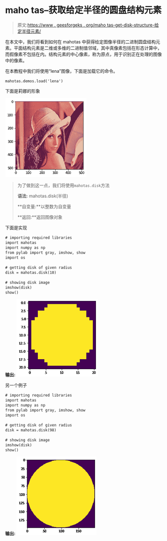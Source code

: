 # maho tas–获取给定半径的圆盘结构元素

> 原文:[https://www . geesforgeks . org/maho tas-get-disk-structure-给定半径元素/](https://www.geeksforgeeks.org/mahotas-getting-disk-structuring-element-of-given-radius/)

在本文中，我们将看到如何在 mahotas 中获得给定图像半径的二进制圆盘结构元素。平面结构元素是二维或多维的二进制值邻域，其中真像素包括在形态计算中，而假像素不包括在内。结构元素的中心像素，称为原点，用于识别正在处理的图像中的像素。

在本教程中我们将使用“lena”图像，下面是加载它的命令。

```
mahotas.demos.load('lena')
```

下面是莉娜的形象

![](img/c6cf4d1584ad896c98148d7fd44b7f25.png)

> 为了做到这一点，我们将使用`mahotas.disk`方法
> 
> **语法:** mahotas.disk(半径)
> 
> **自变量:**以整数为自变量
> 
> **返回:**返回图像对象

下面是实现

```
# importing required libraries
import mahotas
import numpy as np
from pylab import gray, imshow, show
import os

# getting disk of given radius
disk = mahotas.disk(10)

# showing disk image
imshow(disk)
show()
```

**输出:**
![](img/df739e2dbeb0abf45c34bc57fe054c5d.png)

另一个例子

```
# importing required libraries
import mahotas
import numpy as np
from pylab import gray, imshow, show
import os

# getting disk of given radius
disk = mahotas.disk(98)

# showing disk image
imshow(disk)
show()
```

**输出:**
![](img/24a9530a1db587969b9309443aab79f9.png)